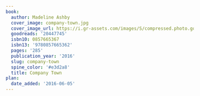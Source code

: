 ```yaml
---
book:
  author: Madeline Ashby
  cover_image: company-town.jpg
  cover_image_url: https://i.gr-assets.com/images/S/compressed.photo.goodreads.com/books/1398952264l/20447745._SX98_.jpg
  goodreads: '20447745'
  isbn10: 0857665367
  isbn13: '9780857665362'
  pages: '285'
  publication_year: '2016'
  slug: company-town
  spine_color: '#e3d2a8'
  title: Company Town
plan:
  date_added: '2016-06-05'
---
```


